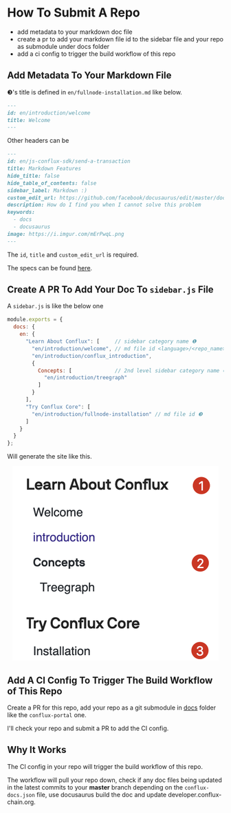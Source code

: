 # How To Submit A Repo

- add metadata to your markdown doc file
- create a pr to add your markdown file id to the sidebar file and your repo as
  submodule under docs folder
- add a ci config to trigger the build workflow of this repo

## Add Metadata To Your Markdown File

❸'s title is defined in `en/fullnode-installation.md` like below.
```md
---
id: en/introduction/welcome
title: Welcome
---
```

Other headers can be

```md
---
id: en/js-conflux-sdk/send-a-transaction
title: Markdown Features
hide_title: false
hide_table_of_contents: false
sidebar_label: Markdown :)
custom_edit_url: https://github.com/facebook/docusaurus/edit/master/docs/api-doc-markdown.md
description: How do I find you when I cannot solve this problem
keywords:
  - docs
  - docusaurus
image: https://i.imgur.com/mErPwqL.png
---
```
The `id`, `title` and `custom_edit_url` is required.

The specs can be found
[here](https://v2.docusaurus.io/docs/markdown-features#markdown-headers
"docusaurus markdown-headers documentation").  

## Create A PR To Add Your Doc To `sidebar.js` File

A `sidebar.js` is like the below one

```js
module.exports = {
  docs: {
    en: {
      "Learn About Conflux": [     // sidebar category name ❶
        "en/introduction/welcome", // md file id <language>/<repo_name>/<markdown_id>
        "en/introduction/conflux_introduction",
        {
          Concepts: [              // 2nd level sidebar category name ❷
            "en/introduction/treegraph"
          ]
        }
      ],
      "Try Conflux Core": [
        "en/introduction/fullnode-installation" // md file id ❸
      ]
    }
  }
};
```

Will generate the site like this.

<div class="HTML">
<p align="center"><img src="sidebar-demo.png" /></p>
</div>

## Add A CI Config To Trigger The Build Workflow of This Repo

Create a PR for this repo, add your repo as a git submodule in [docs](./) folder
like the `conflux-portal` one. 

I'll check your repo and submit a PR to add the CI config.

## Why It Works

The CI config in your repo will trigger the build workflow of this repo.

The workflow will pull your repo down, check if any doc files being updated in
the latest commits to your **master** branch depending on the
`conflux-docs.json` file, use docusaurus build the doc and update
developer.conflux-chain.org.